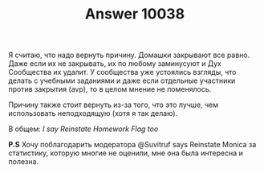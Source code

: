 ﻿---
title: "Answer 10038"
se.owner.user_id: 337540
se.owner.display_name: "Victor says Reinstate Monica"
se.owner.link: "https://ru.meta.stackoverflow.com/users/337540/victor-says-reinstate-monica"
se.answer_id: 10038
se.question_id: 10013
se.post_type: answer
se.score: 11
se.is_accepted: False
---
<p>Я считаю, что надо вернуть причину. Домашки закрывают все равно. Даже если их не закрывать, их по любому заминусуют и  Дух Сообщества их удалит. У сообщества уже устоялись взгляды, что делать с учебными заданиями и даже если отдельные участники против закрытия (avp), то в целом мнение не поменялось. </p>

<p>Причину также стоит вернуть из-за того, что это лучше, чем использовать неподходящую (хотя я так делаю).</p>

<p>В общем: <i>I say Reinstate Homework Flag too</i></p>

<p><strong>P.S</strong> Хочу поблагодарить модератора @Suvitruf says Reinstate Monica за статистику, которую многие не оценили, мне она была  интересна и полезна.</p>
